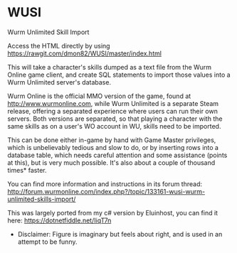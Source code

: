 # WUSI
Wurm Unlimited Skill Import

Access the HTML directly by using https://rawgit.com/dmon82/WUSI/master/index.html

This will take a character's skills dumped as a text file from the Wurm Online game client, and create SQL statements to import those values into a Wurm Unlimited server's database.

Wurm Online is the official MMO version of the game, found at http://www.wurmonline.com, while Wurm Unlimited is a separate Steam release, offering a separated experience where users can run their own servers. Both versions are separated, so that playing a character with the same skills as on a user's WO account in WU, skills need to be imported.

This can be done either in-game by hand with Game Master privileges, which is unbelievably tedious and slow to do, or by inserting rows into a database table, which needs careful attention and some assistance (points at this), but is very much possible. It's also about a couple of thousand times* faster.

You can find more information and instructions in its forum thread: http://forum.wurmonline.com/index.php?/topic/133161-wusi-wurm-unlimited-skills-import/

This was largely ported from my c# version by Eluinhost, you can find it here: https://dotnetfiddle.net/IiqT7n

* Disclaimer: Figure is imaginary but feels about right, and is used in an attempt to be funny.
